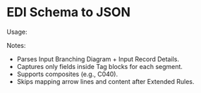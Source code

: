 # EDI Schema to JSON

Usage:



Notes:
- Parses Input Branching Diagram + Input Record Details.
- Captures only fields inside Tag blocks for each segment.
- Supports composites (e.g., C040).
- Skips mapping arrow lines and content after Extended Rules.
